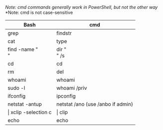 *Note: cmd commands generally work in PowerShell, but not the other way*
*Note: cmd is not case-sensitive

**Bash** | **cmd**
--- | --- 
grep | findstr 
cat | type 
find -name "<search term>" | dir "<search term>" /s 
cd | cd 
rm | del 
whoami | whoami
sudo -l | whoami /priv
ifconfig | ipconfig
netstat -antup | netstat /ano (use /anbo if admin)
\| xclip -selection c | \| clip
echo | echo
